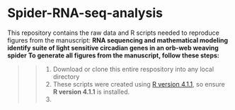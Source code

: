 # Spider-RNA-seq-analysis
This repository contains the raw data and R scripts needed to reproduce figures from the manuscript: **RNA sequencing and mathematical modeling identify suite of light sensitive circadian genes in an orb-web weaving spider**
**To generate all figures from the manuscript, follow these steps:**
>>1. Download or clone this entire respository into any local directory
>>2. These scripts were created using [R version 4.1.1](https://cran.r-project.org/bin/windows/base/), so ensure **R version 4.1.1** is installed.
>>3. 
